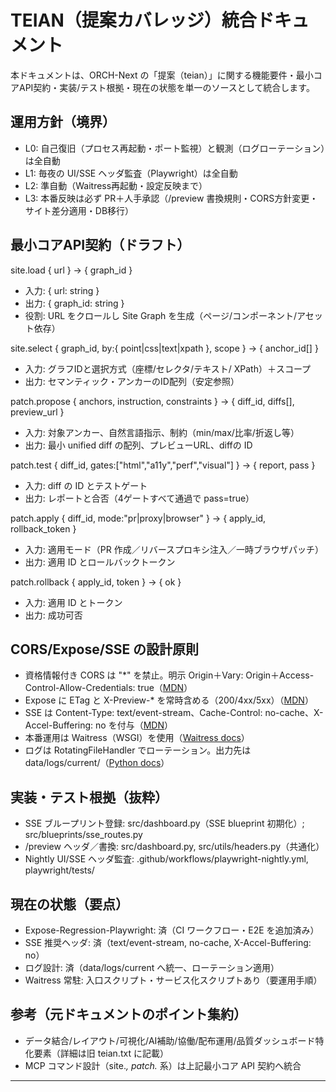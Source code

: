 # TEIAN（提案カバレッジ）統合ドキュメント

本ドキュメントは、ORCH-Next の「提案（teian）」に関する機能要件・最小コアAPI契約・実装/テスト根拠・現在の状態を単一のソースとして統合します。

## 運用方針（境界）
- L0: 自己復旧（プロセス再起動・ポート監視）と観測（ログローテーション）は全自動
- L1: 毎夜の UI/SSE ヘッダ監査（Playwright）は全自動
- L2: 準自動（Waitress再起動・設定反映まで）
- L3: 本番反映は必ず PR＋人手承認（/preview 書換規則・CORS方針変更・サイト差分適用・DB移行）

## 最小コアAPI契約（ドラフト）

site.load { url } → { graph_id }
- 入力: { url: string }
- 出力: { graph_id: string }
- 役割: URL をクロールし Site Graph を生成（ページ/コンポーネント/アセット依存）

site.select { graph_id, by:{ point|css|text|xpath }, scope } → { anchor_id[] }
- 入力: グラフIDと選択方式（座標/セレクタ/テキスト/ XPath）＋スコープ
- 出力: セマンティック・アンカーのID配列（安定参照）

patch.propose { anchors, instruction, constraints } → { diff_id, diffs[], preview_url }
- 入力: 対象アンカー、自然言語指示、制約（min/max/比率/折返し等）
- 出力: 最小 unified diff の配列、プレビューURL、diffの ID

patch.test { diff_id, gates:["html","a11y","perf","visual"] } → { report, pass }
- 入力: diff の ID とテストゲート
- 出力: レポートと合否（4ゲートすべて通過で pass=true）

patch.apply { diff_id, mode:"pr|proxy|browser" } → { apply_id, rollback_token }
- 入力: 適用モード（PR 作成／リバースプロキシ注入／一時ブラウザパッチ）
- 出力: 適用 ID とロールバックトークン

patch.rollback { apply_id, token } → { ok }
- 入力: 適用 ID とトークン
- 出力: 成功可否

## CORS/Expose/SSE の設計原則
- 資格情報付き CORS は "*" を禁止。明示 Origin＋Vary: Origin＋Access-Control-Allow-Credentials: true（[MDN][1]）
- Expose に ETag と X-Preview-* を常時含める（200/4xx/5xx）（[MDN][7]）
- SSE は Content-Type: text/event-stream、Cache-Control: no-cache、X-Accel-Buffering: no を付与（[MDN][2]）
- 本番運用は Waitress（WSGI）を使用（[Waitress docs][3]）
- ログは RotatingFileHandler でローテーション。出力先は data/logs/current/（[Python docs][4]）

## 実装・テスト根拠（抜粋）
- SSE ブループリント登録: src/dashboard.py（SSE blueprint 初期化）; src/blueprints/sse_routes.py
- /preview ヘッダ／書換: src/dashboard.py, src/utils/headers.py（共通化）
- Nightly UI/SSE ヘッダ監査: .github/workflows/playwright-nightly.yml, playwright/tests/

## 現在の状態（要点）
- Expose-Regression-Playwright: 済（CI ワークフロー・E2E を追加済み）
- SSE 推奨ヘッダ: 済（text/event-stream, no-cache, X-Accel-Buffering: no）
- ログ設計: 済（data/logs/current へ統一、ローテーション適用）
- Waitress 常駐: 入口スクリプト・サービス化スクリプトあり（要運用手順）

## 参考（元ドキュメントのポイント集約）
- データ結合/レイアウト/可視化/AI補助/協働/配布運用/品質ダッシュボード特化要素（詳細は旧 teian.txt に記載）
- MCP コマンド設計（site.*, patch.* 系）は上記最小コア API 契約へ統合

---

[1]: https://developer.mozilla.org/en-US/docs/Web/HTTP/Guides/CORS/Errors/CORSNotSupportingCredentials
[2]: https://developer.mozilla.org/ja/docs/Web/API/Server-sent_events/Using_server-sent_events
[3]: https://docs.pylonsproject.org/projects/waitress/
[4]: https://docs.python.org/3/library/logging.handlers.html
[7]: https://developer.mozilla.org/en-US/docs/Web/HTTP/CORS
